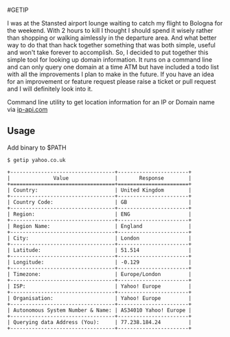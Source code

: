 #GETIP

I was at the Stansted airport lounge waiting to catch my flight to Bologna for the weekend. With 2 hours to kill I thought I should spend it wisely rather than shopping or walking aimlessly in the departure area. And what better way to do that than hack together something that was both simple, useful and won't take forever to accomplish. So, I decided to put together this simple tool for looking up domain information. It runs on a command line and can only query one domain at a time ATM but have included a todo list with all the improvements I plan to make in the future. If you have an idea for an improvement or feature request please raise a ticket or pull request and I will definitely look into it.

Command line utility to get location information for an IP or Domain name via [ip-api.com](http://ip-api.com/docs/api:json)

## Usage

Add binary to $PATH

```
$ getip yahoo.co.uk

+----------------------------------+-----------------------+
|              Value               |       Response        |
+==================================+=======================+
| Country:                         | United Kingdom        |
+----------------------------------+-----------------------+
| Country Code:                    | GB                    |
+----------------------------------+-----------------------+
| Region:                          | ENG                   |
+----------------------------------+-----------------------+
| Region Name:                     | England               |
+----------------------------------+-----------------------+
| City:                            | London                |
+----------------------------------+-----------------------+
| Latitude:                        | 51.514                |
+----------------------------------+-----------------------+
| Longitude:                       | -0.129                |
+----------------------------------+-----------------------+
| Timezone:                        | Europe/London         |
+----------------------------------+-----------------------+
| ISP:                             | Yahoo! Europe         |
+----------------------------------+-----------------------+
| Organisation:                    | Yahoo! Europe         |
+----------------------------------+-----------------------+
| Autonomous System Number & Name: | AS34010 Yahoo! Europe |
+----------------------------------+-----------------------+
| Querying data Address (You):     | 77.238.184.24         |
+----------------------------------+-----------------------+
```


